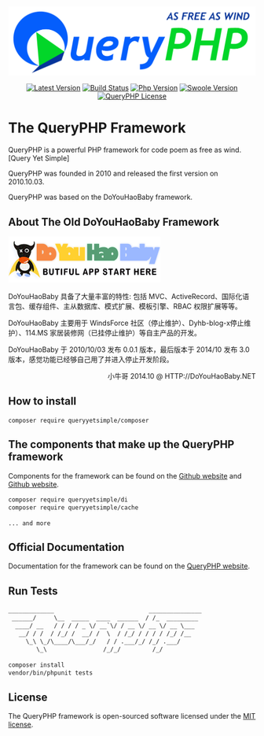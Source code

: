 ![](queryphp.png)

<p align="center">
  <a href="https://github.com/hunzhiwange/framework/releases">
    <img alt="Latest Version" src="https://img.shields.io/packagist/vpre/hunzhiwange/framework.svg?style=for-the-badge" /></a>
  <a href="https://travis-ci.org/hunzhiwange/framework">
    <img alt="Build Status" src="https://img.shields.io/travis/hunzhiwange/framework.svg?style=for-the-badge" /></a>
  <a href="https://secure.php.net/">
    <img alt="Php Version" src="https://img.shields.io/packagist/php-v/hunzhiwange/framework.svg?style=for-the-badge" /></a>
  <a href="https://github.com/swoole/swoole-src">
    <img alt="Swoole Version" src="https://img.shields.io/badge/swoole-%3E=2.1.1-brightgreen.svg?style=for-the-badge" /></a>
  <a href="https://github.com/hunzhiwange/framework/blob/master/LICENSE">
    <img alt="QueryPHP License" src="https://img.shields.io/packagist/l/hunzhiwange/framework.svg?style=for-the-badge" /></a>
</p>

# The QueryPHP Framework

QueryPHP is a powerful PHP framework for code poem as free as wind. [Query Yet Simple]

QueryPHP was founded in 2010 and released the first version on 2010.10.03.

QueryPHP was based on the DoYouHaoBaby framework.

## About The Old DoYouHaoBaby Framework

![](doyouhaobaby.png)

<p>DoYouHaoBaby 具备了大量丰富的特性: 包括 MVC、ActiveRecord、国际化语言包、缓存组件、主从数据库、模式扩展、模板引擎、RBAC 权限扩展等等。</p>

<p>DoYouHaoBaby 主要用于 WindsForce 社区（停止维护）、Dyhb-blog-x停止维护）、114.MS 家居装修网（已挂停止维护）等自主产品的开发。</p>

<p>DoYouHaoBaby 于 2010/10/03 发布 0.0.1 版本，最后版本于 2014/10 发布 3.0 版本，感觉功能已经够自己用了并进入停止开发阶段。</p>

<p align="right">小牛哥 2014.10 @ HTTP://DoYouHaoBaby.NET</p>

## How to install

```
composer require queryyetsimple/composer
```

## The components that make up the QueryPHP framework

Components for the framework can be found on the [Github website](https://github.com/queryyetsimple) and [Github website](https://packagist.org/packages/queryyetsimple/).

```
composer require queryyetsimple/di
composer require queryyetsimple/cache

... and more
```

## Official Documentation

Documentation for the framework can be found on the [QueryPHP website](http://www.queryphp.com).

## Run Tests

```
_____________                           _______________
 ______/     \__  _____  ____  ______  / /_  _________
  ____/ __   / / / / _ \/ __`\/ / __ \/ __ \/ __ \___
   __/ / /  / /_/ /  __/ /  \  / /_/ / / / / /_/ /__
     \_\ \_/\____/\___/_/   / / .___/_/ /_/ .___/
        \_\                /_/_/         /_/
        
composer install
vendor/bin/phpunit tests
```

## License

The QueryPHP framework is open-sourced software licensed under the [MIT license](http://opensource.org/licenses/MIT).

